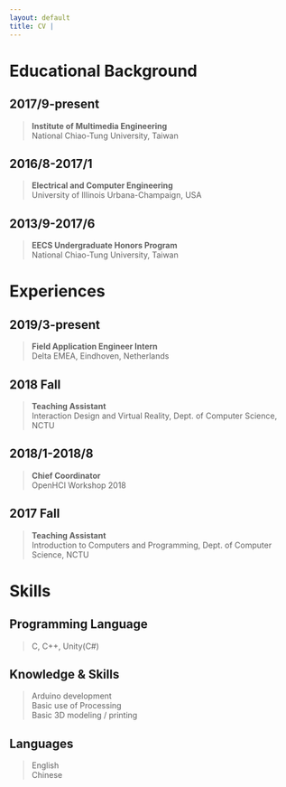 ```yaml
---
layout: default
title: CV | 
---
```

# Educational Background
## 2017/9-present
> **Institute of Multimedia Engineering**<br>
National Chiao-Tung University, Taiwan 

## 2016/8-2017/1
> **Electrical and Computer Engineering**<br>
University of Illinois Urbana-Champaign, USA 

## 2013/9-2017/6
> **EECS Undergraduate Honors Program**<br>
National Chiao-Tung University, Taiwan 

# Experiences
## 2019/3-present
> **Field Application Engineer Intern**<br>
Delta EMEA, Eindhoven, Netherlands

## 2018 Fall
> **Teaching Assistant**<br>
Interaction Design and Virtual Reality, Dept. of Computer Science, NCTU

## 2018/1-2018/8
> **Chief Coordinator**<br>
OpenHCI Workshop 2018

## 2017 Fall
> **Teaching Assistant**<br>
Introduction to Computers and Programming, Dept. of Computer Science, NCTU


# Skills
## Programming Language
> C, C++, Unity(C#)

## Knowledge & Skills
> Arduino development<br>
Basic use of Processing<br>
Basic 3D modeling / printing<br>

## Languages
> English<br>
Chinese<br>